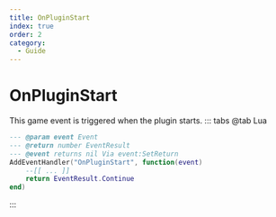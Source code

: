 ```yaml
---
title: OnPluginStart
index: true
order: 2
category:
  - Guide
---
```


# OnPluginStart
This game event is triggered when the plugin starts.
::: tabs
@tab Lua
```lua
--- @param event Event
--- @return number EventResult
--- @event returns nil Via event:SetReturn
AddEventHandler("OnPluginStart", function(event)
    --[[ ... ]]
    return EventResult.Continue
end)
```

:::